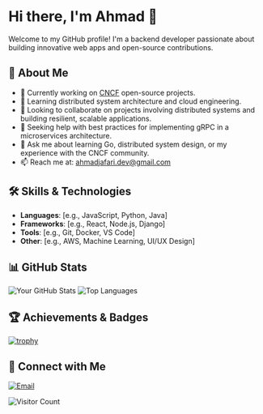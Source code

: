 # Hi there, I'm Ahmad 👋

Welcome to my GitHub profile! I'm a backend developer passionate about building innovative web apps and open-source contributions.

## 🚀 About Me
- 🔭 Currently working on [CNCF](https://www.cncf.io/) open-source projects.
- 🌱 Learning distributed system architecture and cloud engineering.
- 👯 Looking to collaborate on projects involving distributed systems and building resilient, scalable applications.
- 🤔 Seeking help with best practices for implementing gRPC in a microservices architecture.
- 💬 Ask me about learning Go, distributed system design, or my experience with the CNCF community.
- 📫 Reach me at: ahmadjafari.dev@gmail.com

## 🛠️ Skills & Technologies
- **Languages**: [e.g., JavaScript, Python, Java]
- **Frameworks**: [e.g., React, Node.js, Django]
- **Tools**: [e.g., Git, Docker, VS Code]
- **Other**: [e.g., AWS, Machine Learning, UI/UX Design]

## 📊 GitHub Stats
![Your GitHub Stats](https://github-readme-stats.vercel.app/api?username=ahmadjafari86&show_icons=true&theme=radical)
![Top Languages](https://github-readme-stats.vercel.app/api/top-langs/?username=ahmadjafari86&layout=compact&theme=radical)

## 🏆 Achievements & Badges
[![trophy](https://github-profile-trophy.vercel.app/?username=ahmadjafari86&theme=onedark)](https://github.com/ryo-ma/github-profile-trophy)


## 🔗 Connect with Me
[![Email](https://img.shields.io/badge/Email-Contact-red?logo=gmail)](mailto:ahmadjafari.dev@gmail.com)

![Visitor Count](https://visitor-badge.laobi.icu/badge?page_id=ahmadjafari86)

